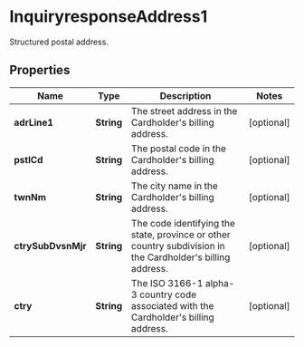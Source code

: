 

# InquiryresponseAddress1

Structured postal address.

## Properties

| Name | Type | Description | Notes |
|------------ | ------------- | ------------- | -------------|
|**adrLine1** | **String** | The street address in the Cardholder&#39;s billing address. |  [optional] |
|**pstlCd** | **String** | The postal code in the Cardholder&#39;s billing address. |  [optional] |
|**twnNm** | **String** | The city name in the Cardholder&#39;s billing address. |  [optional] |
|**ctrySubDvsnMjr** | **String** | The code identifying the state, province or other country subdivision in the Cardholder&#39;s billing address. |  [optional] |
|**ctry** | **String** | The ISO 3166-1 alpha-3 country code associated with the Cardholder&#39;s billing address. |  [optional] |



